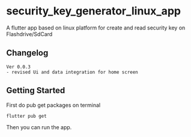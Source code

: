 # security_key_generator_linux_app

A flutter app based on linux platform for create and read security key on Flashdrive/SdCard

## Changelog

```text
Ver 0.0.3
- revised Ui and data integration for home screen
```

## Getting Started

First do pub get packages on terminal

```shell
flutter pub get
```

Then you can run the app.

